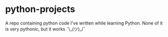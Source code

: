 # python-projects
A repo containing python code I've written while learning Python. None of it is very pythonic,
but it works ¯\\\_(ツ)_/¯
